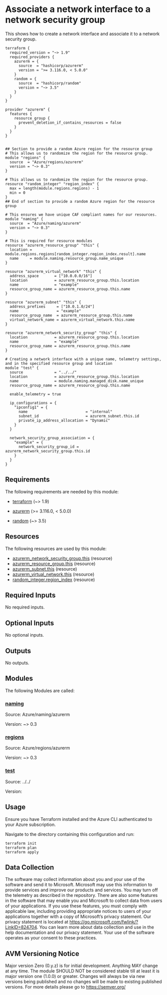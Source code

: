<!-- BEGIN_TF_DOCS -->
# Associate a network interface to a network security group

This shows how to create a network interface and associate it to a network security group.

```hcl
terraform {
  required_version = "~> 1.9"
  required_providers {
    azurerm = {
      source  = "hashicorp/azurerm"
      version = ">= 3.116.0, < 5.0.0"
    }
    random = {
      source  = "hashicorp/random"
      version = "~> 3.5"
    }
  }
}

provider "azurerm" {
  features {
    resource_group {
      prevent_deletion_if_contains_resources = false
    }
  }
}


## Section to provide a random Azure region for the resource group
# This allows us to randomize the region for the resource group.
module "regions" {
  source  = "Azure/regions/azurerm"
  version = "~> 0.3"
}

# This allows us to randomize the region for the resource group.
resource "random_integer" "region_index" {
  max = length(module.regions.regions) - 1
  min = 0
}
## End of section to provide a random Azure region for the resource group

# This ensures we have unique CAF compliant names for our resources.
module "naming" {
  source  = "Azure/naming/azurerm"
  version = "~> 0.3"
}

# This is required for resource modules
resource "azurerm_resource_group" "this" {
  location = module.regions.regions[random_integer.region_index.result].name
  name     = module.naming.resource_group.name_unique
}

resource "azurerm_virtual_network" "this" {
  address_space       = ["10.0.0.0/16"]
  location            = azurerm_resource_group.this.location
  name                = "example"
  resource_group_name = azurerm_resource_group.this.name
}

resource "azurerm_subnet" "this" {
  address_prefixes     = ["10.0.1.0/24"]
  name                 = "example"
  resource_group_name  = azurerm_resource_group.this.name
  virtual_network_name = azurerm_virtual_network.this.name
}

resource "azurerm_network_security_group" "this" {
  location            = azurerm_resource_group.this.location
  name                = "example"
  resource_group_name = azurerm_resource_group.this.name
}

# Creating a network interface with a unique name, telemetry settings, and in the specified resource group and location
module "test" {
  source              = "../../"
  location            = azurerm_resource_group.this.location
  name                = module.naming.managed_disk.name_unique
  resource_group_name = azurerm_resource_group.this.name

  enable_telemetry = true

  ip_configurations = {
    "ipconfig1" = {
      name                          = "internal"
      subnet_id                     = azurerm_subnet.this.id
      private_ip_address_allocation = "Dynamic"
    }
  }

  network_security_group_association = {
    "example" = {
      network_security_group_id = azurerm_network_security_group.this.id
    }
  }
}
```

<!-- markdownlint-disable MD033 -->
## Requirements

The following requirements are needed by this module:

- <a name="requirement_terraform"></a> [terraform](#requirement\_terraform) (~> 1.9)

- <a name="requirement_azurerm"></a> [azurerm](#requirement\_azurerm) (>= 3.116.0, < 5.0.0)

- <a name="requirement_random"></a> [random](#requirement\_random) (~> 3.5)

## Resources

The following resources are used by this module:

- [azurerm_network_security_group.this](https://registry.terraform.io/providers/hashicorp/azurerm/latest/docs/resources/network_security_group) (resource)
- [azurerm_resource_group.this](https://registry.terraform.io/providers/hashicorp/azurerm/latest/docs/resources/resource_group) (resource)
- [azurerm_subnet.this](https://registry.terraform.io/providers/hashicorp/azurerm/latest/docs/resources/subnet) (resource)
- [azurerm_virtual_network.this](https://registry.terraform.io/providers/hashicorp/azurerm/latest/docs/resources/virtual_network) (resource)
- [random_integer.region_index](https://registry.terraform.io/providers/hashicorp/random/latest/docs/resources/integer) (resource)

<!-- markdownlint-disable MD013 -->
## Required Inputs

No required inputs.

## Optional Inputs

No optional inputs.

## Outputs

No outputs.

## Modules

The following Modules are called:

### <a name="module_naming"></a> [naming](#module\_naming)

Source: Azure/naming/azurerm

Version: ~> 0.3

### <a name="module_regions"></a> [regions](#module\_regions)

Source: Azure/regions/azurerm

Version: ~> 0.3

### <a name="module_test"></a> [test](#module\_test)

Source: ../../

Version:

## Usage

Ensure you have Terraform installed and the Azure CLI authenticated to your Azure subscription.

Navigate to the directory containing this configuration and run:

```
terraform init
terraform plan
terraform apply
```
<!-- markdownlint-disable-next-line MD041 -->
## Data Collection

The software may collect information about you and your use of the software and send it to Microsoft. Microsoft may use this information to provide services and improve our products and services. You may turn off the telemetry as described in the repository. There are also some features in the software that may enable you and Microsoft to collect data from users of your applications. If you use these features, you must comply with applicable law, including providing appropriate notices to users of your applications together with a copy of Microsoft’s privacy statement. Our privacy statement is located at <https://go.microsoft.com/fwlink/?LinkID=824704>. You can learn more about data collection and use in the help documentation and our privacy statement. Your use of the software operates as your consent to these practices.

## AVM Versioning Notice

Major version Zero (0.y.z) is for initial development. Anything MAY change at any time. The module SHOULD NOT be considered stable till at least it is major version one (1.0.0) or greater. Changes will always be via new versions being published and no changes will be made to existing published versions. For more details please go to https://semver.org/
<!-- END_TF_DOCS -->